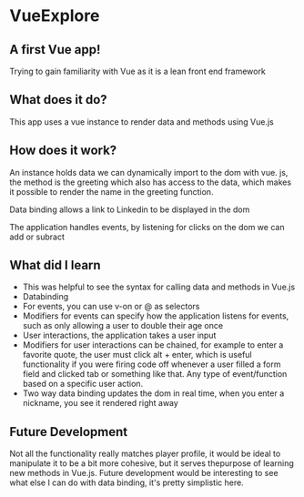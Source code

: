 # VueExplore

## A first Vue app!

Trying to gain familiarity with Vue as it is a lean front end framework

## What does it do?

This app uses a vue instance to render data and methods using Vue.js

## How does it work?

An instance holds data we can dynamically import to the dom with vue. js, the method is the greeting which also has access to the data, which makes it possible to render the name in the greeting function.

Data binding allows a link to Linkedin to be displayed in the dom

The application handles events, by listening for clicks on the dom we can add or subract


## What did I learn

* This was helpful to see the syntax for calling data and methods in Vue.js
* Databinding
* For events, you can use v-on or @ as selectors
* Modifiers for events can specify how the application listens for events, such as only allowing a user to double their age once
* User interactions, the application takes a user input
* Modifiers for user interactions can be chained, for example to enter a favorite quote, the user must click alt + enter, which is useful functionality if you were firing code off whenever a user filled a form field and clicked tab or something like that. Any type of event/function based on a specific user action.
* Two way data binding updates the dom in real time, when you enter a nickname, you see it rendered right away 

## Future Development

Not all the functionality really matches player profile, it would be ideal to manipulate it to be a bit more cohesive, but it serves thepurpose of learning new methods in Vue.js. Future development would be interesting to see what else I can do with data binding, it's pretty simplistic here.
